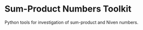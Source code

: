 Sum-Product Numbers Toolkit
===================

Python tools for investigation of sum-product and Niven numbers.
